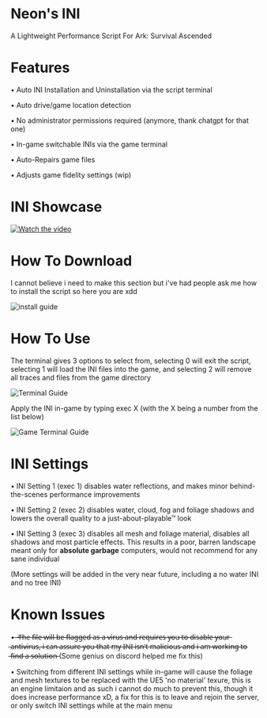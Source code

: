 # Neon's INI
A Lightweight Performance Script For Ark: Survival Ascended

# Features
• Auto INI Installation and Uninstallation via the script terminal

• Auto drive/game location detection

• No administrator permissions required (anymore, thank chatgpt for that one)

• In-game switchable INIs via the game terminal

• Auto-Repairs game files 

• Adjusts game fidelity settings (wip)


# INI Showcase

[![Watch the video](https://i.pinimg.com/736x/56/d8/96/56d8969340a430c76cb5e7f1c85e0125.jpg)](https://youtu.be/rqPgq6lBuQc)

# How To Download

I cannot believe i need to make this section but i've had people ask me how to install the script so here you are xdd

![install guide](https://cdn.discordapp.com/attachments/1176941837479583756/1178774293589540917/ezgif-1-f107fbecae.gif?ex=65775e1c&is=6564e91c&hm=e75b197fb64d437caa5f269a83e731b2085c2c4985deae1a4a76152f9936aadb&)


# How To Use


The terminal gives 3 options to select from, selecting 0 will exit the script, selecting 1 will load the INI files into the game, and selecting 2 will remove all traces and files from the game directory

![Terminal Guide](https://cdn.discordapp.com/attachments/1176941837479583756/1178771569036767313/Screenshot_2023-11-26_213210.png?ex=65775b92&is=6564e692&hm=879c33c60f135c1c0696ef5ea150bd6b5ec266d47ec02437949e8473843a239e&)


Apply the INI in-game by typing exec X (with the X being a number from the list below)

![Game Terminal Guide](https://cdn.discordapp.com/attachments/1176941837479583756/1178771583184162897/Screenshot_2023-11-26_213614.png?ex=65775b95&is=6564e695&hm=d7d20be04bb166148c46456655ddf1a6ccf9894bbf9fda7237b0802edb02cc7d&)


# INI Settings

• INI Setting 1 (exec 1) disables water reflections, and makes minor behind-the-scenes performance improvements

• INI Setting 2 (exec 2) disables water, cloud, fog and foliage shadows and lowers the overall quality to a just-about-playable™ look

• INI Setting 3 (exec 3) disables all mesh and foliage material, disables all shadows and most particle effects. This results in a poor, barren landscape meant only for **absolute garbage** computers, would not recommend for any sane individual

(More settings will be added in the very near future, including a no water INI and no tree INI)


# Known Issues

• ̶ ̶T̶h̶e̶ ̶f̶i̶l̶e̶ ̶w̶i̶l̶l̶ ̶b̶e̶ ̶f̶l̶a̶g̶g̶e̶d̶ ̶a̶s̶ ̶a̶ ̶v̶i̶r̶u̶s̶ ̶a̶n̶d̶ ̶r̶e̶q̶u̶i̶r̶e̶s̶ ̶y̶o̶u̶ ̶t̶o̶ ̶d̶i̶s̶a̶b̶l̶e̶ ̶y̶o̶u̶r̶ ̶a̶n̶t̶i̶v̶i̶r̶u̶s̶,̶ ̶i̶ ̶c̶a̶n̶ ̶a̶s̶s̶u̶r̶e̶ ̶y̶o̶u̶ ̶t̶h̶a̶t̶ ̶m̶y̶ ̶I̶N̶I̶ ̶i̶s̶n̶'̶t̶ ̶m̶a̶l̶i̶c̶i̶o̶u̶s̶ ̶a̶n̶d̶ ̶i̶ ̶a̶m̶ ̶w̶o̶r̶k̶i̶n̶g̶ ̶t̶o̶ ̶f̶i̶n̶d̶ ̶a̶ ̶s̶o̶l̶u̶t̶i̶o̶n̶  (Some genius on discord helped me fix this)

• Switching from different INI settings while in-game will cause the foliage and mesh textures to be replaced with the UE5 'no material' texure, this is an engine limitaion and as such i cannot do much to prevent this, though it does increase performance xD, a fix for this is to leave and rejoin the server, or only switch INI settings while at the main menu
